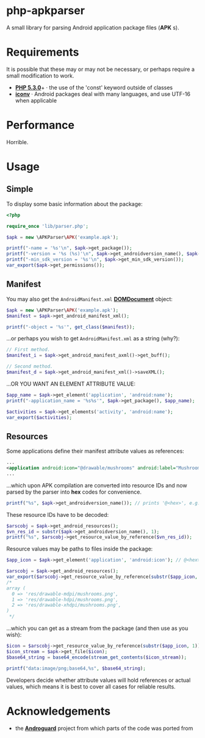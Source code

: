 # php-apkparser
A small library for parsing Android application package files (__APK__ s).


Requirements
============
It is possible that these may or may not be necessary, or perhaps require a small modification to work.
* [**PHP 5.3.0**](http://php.net/releases/5_3_0.php)+ · the use of the 'const' keyword outside of classes
* [**iconv**](http://lu1.php.net/manual/en/function.iconv.php) · Android packages deal with many languages, and use UTF-16 when applicable

Performance
===========
Horrible.


Usage
=====

Simple
------
To display some basic information about the package:

```php
<?php

require_once 'lib/parser.php';

$apk = new \APKParser\APK('example.apk');

printf("-name = '%s'\n", $apk->get_package());
printf("-version = '%s (%s)'\n", $apk->get_androidversion_name(), $apk->get_androidversion_code());
printf("-min_sdk_version = '%s'\n", $apk->get_min_sdk_version());
var_export($apk->get_permissions());
```

Manifest
--------
You may also get the `AndroidManifest.xml` [**DOMDocument**](http://www.php.net/manual/en/class.domdocument.php) object:

```php
$apk = new \APKParser\APK('example.apk');
$manifest = $apk->get_android_manifest_xml();

printf("-object = '%s'", get_class($manifest));
```

...or perhaps you wish to get `AndroidManifest.xml` as a string (why?):

```php
// First method.
$manifest_i = $apk->get_android_manifest_axml()->get_buff();

// Second method.
$manifest_d = $apk->get_android_manifest_xml()->saveXML();
```

...OR YOU WANT AN ELEMENT ATTRIBUTE VALUE:

```php
$app_name = $apk->get_element('application', 'android:name');
printf("-application_name = '%s%s'", $apk->get_package(), $app_name);

$activities = $apk->get_elements('activity', 'android:name');
var_export($activities);
```

Resources
---------
Some applications define their manifest attribute values as references:

```xml
...
<application android:icon="@drawable/mushrooms" android:label="Mushrooms"/>
...
```
...which upon APK compilation are converted into resource IDs and now parsed by the parser
into **hex** codes for convenience.

```php
printf("%s", $apk->get_androidversion_name()); // prints '@<hex>', e.g.: '@7f0b000d'
```

These resource IDs have to be decoded:

```php
$arscobj = $apk->get_android_resources();
$vn_res_id = substr($apk->get_androidversion_name(), 1);
printf("%s", $arscobj->get_resource_value_by_reference($vn_res_id));
```

Resource values may be paths to files inside the package:

```php
$app_icon = $apk->get_element('application', 'android:icon'); // @<hex>

$arscobj = $apk->get_android_resources();
var_export($arscobj->get_resource_value_by_reference(substr($app_icon, 1)));
/*
array (
  0 => 'res/drawable-mdpi/mushrooms.png',
  1 => 'res/drawable-hdpi/mushrooms.png',
  2 => 'res/drawable-xhdpi/mushrooms.png',
)
 */
```

...which you can get as a stream from the package (and then use as you wish):

```php
$icon = $arscobj->get_resource_value_by_reference(substr($app_icon, 1))[0];
$icon_stream = $apk->get_file($icon);
$base64_string = base64_encode(stream_get_contents($icon_stream));

printf("data:image/png;base64,%s", $base64_string);
```

Developers decide whether attribute values will hold references or actual values,
which means it is best to cover all cases for reliable results.


Acknowledgements
================
* the [**Androguard**](https://code.google.com/p/androguard/) project from which parts of the code was ported from
